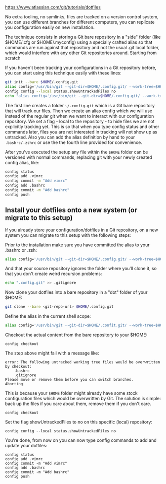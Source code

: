 https://www.atlassian.com/git/tutorials/dotfiles

No extra tooling, no symlinks, files are tracked on a version control system, you can use different branches for different computers, you can replicate you configuration easily on new installation.

The technique consists in storing a Git bare repository in a "side" folder (like $HOME/.cfg or $HOME/.myconfig) using a specially crafted alias so that commands are run against that repository and not the usual .git local folder, which would interfere with any other Git repositories around.
Starting from scratch

If you haven't been tracking your configurations in a Git repository before, you can start using this technique easily with these lines:
```bash
git init --bare $HOME/.config.git
alias config='/usr/bin/git --git-dir=$HOME/.config.git/ --work-tree=$HOME'
config config --local status.showUntrackedFiles no
echo "alias config='/usr/bin/git --git-dir=$HOME/.config.git/ --work-tree=$HOME'" >> $HOME/.bashrc
```

The first line creates a folder `~/.config.git` which is a Git bare repository that will track our files.
Then we create an alias config which we will use instead of the regular git when we want to interact with our configuration repository.
We set a flag - local to the repository - to hide files we are not explicitly tracking yet. This is so that when you type config status and other commands later, files you are not interested in tracking will not show up as untracked.
Also you can add the alias definition by hand to your `.bashrc/.zshrc` or use the the fourth line provided for convenience.

After you've executed the setup any file within the `$HOME` folder can be versioned with normal commands, replacing git with your newly created config alias, like:

```bash
config status
config add .vimrc
config commit -m "Add vimrc"
config add .bashrc
config commit -m "Add bashrc"
config push
```

## Install your dotfiles onto a new system (or migrate to this setup)

If you already store your configuration/dotfiles in a Git repository, on a new system you can migrate to this setup with the following steps:

Prior to the installation make sure you have committed the alias to your .bashrc or .zsh:
```bash
alias config='/usr/bin/git --git-dir=$HOME/.config.git/ --work-tree=$HOME'
```

And that your source repository ignores the folder where you'll clone it, so that you don't create weird recursion problems:
```bash
echo ".config.git" >> .gitignore
```

Now clone your dotfiles into a bare repository in a "dot" folder of your $HOME:
```bash
git clone --bare <git-repo-url> $HOME/.config.git
```

Define the alias in the current shell scope:
```bash
alias config='/usr/bin/git --git-dir=$HOME/.confit.git/ --work-tree=$HOME'
```

Checkout the actual content from the bare repository to your $HOME:
```
config checkout
```

The step above might fail with a message like:
```
error: The following untracked working tree files would be overwritten by checkout:
    .bashrc
    .gitignore
Please move or remove them before you can switch branches.
Aborting
```

This is because your `$HOME` folder might already have some stock configuration files which would be overwritten by Git. The solution is simple: back up the files if you care about them, remove them if you don't care. 

```
config checkout
```

Set the flag showUntrackedFiles to no on this specific (local) repository:
```
config config --local status.showUntrackedFiles no
```

You're done, from now on you can now type config commands to add and update your dotfiles:
```
config status
config add .vimrc
config commit -m "Add vimrc"
config add .bashrc
config commit -m "Add bashrc"
config push
```
